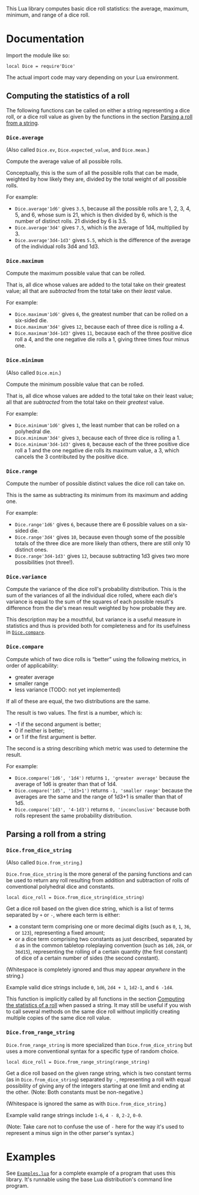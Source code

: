 This Lua library computes basic dice roll statistics: the average, maximum, minimum, and range of a dice roll.

# Documentation

Import the module like so:

    local Dice = require'Dice'

The actual import code may vary depending on your Lua environment.

## Computing the statistics of a roll

The following functions can be called on either a string representing a dice roll, or a dice roll value as given by the functions in the section [Parsing a roll from a string](#parsing-a-roll-from-a-string).

### `Dice.average`

(Also called `Dice.ev`, `Dice.expected_value`, and `Dice.mean`.)

Compute the average value of all possible rolls.

Conceptually, this is the sum of all the possible rolls that can be made, weighted by how likely they are, divided by the total weight of all possible rolls.

For example:

- `Dice.average'1d6'` gives `3.5`, because all the possible rolls are 1, 2, 3, 4, 5, and 6, whose sum is 21, which is then divided by 6, which is the number of distinct rolls. 21 divided by 6 is 3.5.
- `Dice.average'3d4'` gives `7.5`, which is the average of 1d4, multiplied by 3.
- `Dice.average'3d4-1d3'` gives `5.5`, which is the difference of the average of the individual rolls 3d4 and 1d3.

### `Dice.maximum`

Compute the maximum possible value that can be rolled.

That is, all dice whose values are added to the total take on their greatest value; all that are *subtracted* from the total take on their *least* value.

For example:

- `Dice.maximum'1d6'` gives `6`, the greatest number that can be rolled on a six-sided die.
- `Dice.maximum'3d4'` gives `12`, because each of three dice is rolling a 4.
- `Dice.maximum'3d4-1d3'` gives `11`, because each of the three positive dice roll a 4, and the one negative die rolls a 1, giving three times four minus one.

### `Dice.minimum`

(Also called `Dice.min`.)

Compute the minimum possible value that can be rolled.

That is, all dice whose values are added to the total take on their least value; all that are *subtracted* from the total take on their *greatest* value.

For example:

- `Dice.minimum'1d6'` gives `1`, the least number that can be rolled on a polyhedral die.
- `Dice.minimum'3d4'` gives `3`, because each of three dice is rolling a 1.
- `Dice.minimum'3d4-1d3'` gives `0`, because each of the three positive dice roll a 1 and the one negative die rolls its maximum value, a 3, which cancels the 3 contributed by the positive dice.

### `Dice.range`

Compute the number of possible distinct values the dice roll can take on.

This is the same as subtracting its minimum from its maximum and adding one.

For example:

- `Dice.range'1d6'` gives `6`, because there are 6 possible values on a six-sided die.
- `Dice.range'3d4'` gives `10`, because even though some of the possible totals of the three dice are more likely than others, there are still only 10 distinct ones.
- `Dice.range'3d4-1d3'` gives `12`, because subtracting 1d3 gives two more possibilities (not three!).

### `Dice.variance`

Compute the variance of the dice roll's probability distribution. This is the sum of the variances of all the individual dice rolled, where each die's variance is equal to the sum of the squares of each possible result's difference from the die's mean result weighted by how probable they are.

This description may be a mouthful, but variance is a useful measure in statistics and thus is provided both for completeness and for its usefulness in [`Dice.compare`](#dicecompare).

### `Dice.compare`

Compute which of two dice rolls is “better” using the following metrics, in order of applicability:

- greater average
- smaller range
- less variance (TODO: not yet implemented)

If all of these are equal, the two distributions are the same.

The result is two values. The first is a number, which is:

- -1 if the second argument is better;
- 0 if neither is better;
- or 1 if the first argument is better.

The second is a string describing which metric was used to determine the result.

For example:

- `Dice.compare('1d6', '1d4')` returns `1, 'greater average'` because the average of 1d6 is greater than that of 1d4.
- `Dice.compare('1d5', '1d3+1')` returns `-1, 'smaller range'` because the averages are the same and the range of 1d3+1 is smaller than that of 1d5.
- `Dice.compare('1d3', '4-1d3')` returns `0, 'inconclusive'` because both rolls represent the same probability distribution.

## Parsing a roll from a string

### `Dice.from_dice_string`

(Also called `Dice.from_string`.)

`Dice.from_dice_string` is the more general of the parsing functions and can be used to return any roll resulting from addition and subtraction of rolls of conventional polyhedral dice and constants.

    local dice_roll = Dice.from_dice_string(dice_string)

Get a dice roll based on the given dice string, which is a list of terms separated by `+` or `-`, where each term is either:

- a constant term comprising one or more decimal digits (such as `0`, `1`, `36`, or `123`), representing a fixed amount;
- or a dice term comprising two constants as just described, separated by `d` as in the common tabletop roleplaying convention (such as `1d6`, `2d4`, or `36d15`), representing the rolling of a certain quantity (the first constant) of dice of a certain number of sides (the second constant).

(Whitespace is completely ignored and thus may appear *anywhere* in the string.)

Example valid dice strings include `0`, `1d6`, `2d4 + 1`, `1d2-1`, and `6 -1d4`.

This function is implicitly called by all functions in the section [Computing the statistics of a roll](#computing-the-statistics-of-a-roll) when passed a string. It may still be useful if you wish to call several methods on the same dice roll without implicitly creating multiple copies of the same dice roll value.

### `Dice.from_range_string`

`Dice.from_range_string` is more specialized than `Dice.from_dice_string` but uses a more conventional syntax for a specific type of random choice.

    local dice_roll = Dice.from_range_string(range_string)

Get a dice roll based on the given range string, which is two constant terms (as in `Dice.from_dice_string`) separated by `-`, representing a roll with equal possibility of giving any of the integers starting at one limit and ending at the other. (Note: Both constants must be non-negative.)

(Whitespace is ignored the same as with `Dice.from_dice_string`.)

Example valid range strings include `1-6`, `4 - 8`, `2-2`, `0-0`.

(Note: Take care not to confuse the use of `-` here for the way it's used to represent a minus sign in the other parser's syntax.)

# Examples

See [`Examples.lua`](Examples.lua) for a complete example of a program that uses this library. It's runnable using the base Lua distribution's command line program.
